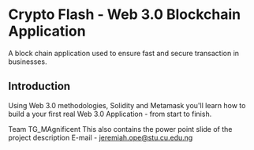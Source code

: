 # Crypto Flash - Web 3.0 Blockchain Application
A block chain application used to ensure fast and secure transaction in businesses.
## Introduction
Using Web 3.0 methodologies, Solidity and Metamask you'll learn how to build a your first real Web 3.0 Application - from start to finish.

Team TG_MAgnificent
This also contains the power point slide of the project description
E-mail - jeremiah.ope@stu.cu.edu.ng